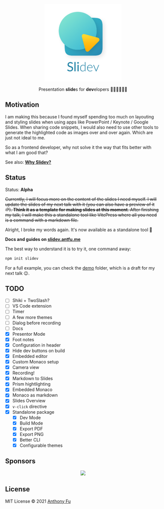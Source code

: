 <br>
<p align="center">
<a href="https://slidev.antfu.me" target="_blank">
<img src="./docs/public/logo-title.png" alt="Slidev" height="250" width="250"/>
</a>
</p>

<p align="center">
Presentation <b>slide</b>s for <b>dev</b>elopers 🧑‍💻👩‍💻👨‍💻
</p>

## Motivation

I am making this because I found myself spending too much on layouting and styling slides when using apps like PowerPoint / Keynote / Google Slides. When sharing code snippets, I would also need to use other tools to generate the highlighted code as images over and over again. Which are just not ideal to me.

So as a frontend developer, why not solve it the way that fits better with what I am good that?

See also: [**Why Slidev?**](https://slidev.antfu.me/guide/why)

## Status

Status: **Alpha**

~~Currently, I will focus more on the content of the slides I need myself. I will update the slides of my next talk with it (you can also have a preview of it :P). **Think it as a template for making slides at this moment**. After finishing my talk, I will make this a standalone tool like VitePress where all you need is a command with a markdown file.~~

Alright, I broke my words again. It's now available as a standalone tool 🎉

**Docs and guides on [slidev.antfu.me](https://slidev.antfu.me)**

The best way to understand it is to try it, one command away:

```bash
npm init slidev
```

For a full example, you can check the [demo](./demo) folder, which is a draft for my next talk 😉.

## TODO

- [ ] Shiki + TwoSlash?
- [ ] VS Code extension
- [ ] Timer
- [ ] A few more themes
- [ ] Dialog before recording
- [ ] Docs
- [x] Presentor Mode
- [x] Foot notes
- [x] Configuration in header
- [x] Hide dev buttons on build
- [x] Embedded editor
- [x] Custom Monaco setup
- [x] Camera view
- [x] Recording!
- [x] Markdown to Slides
- [x] Prism hightlighting 
- [x] Embedded Monaco
- [x] Monaco as markdown
- [x] Slides Overview
- [x] `v-click` directive
- [x] Standalone package
  - [x] Dev Mode
  - [x] Build Mode
  - [x] Export PDF
  - [x] Export PNG
  - [x] Better CLI
  - [x] Configurable themes

## Sponsors

<p align="center">
  <a href="https://cdn.jsdelivr.net/gh/antfu/static/sponsors.svg">
    <img src='https://cdn.jsdelivr.net/gh/antfu/static/sponsors.svg'/>
  </a>
</p>

## License

MIT License © 2021 [Anthony Fu](https://github.com/antfu)
